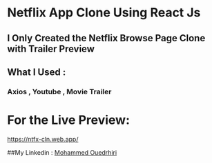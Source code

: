 # Netflix App Clone Using React Js 

## I Only Created the Netflix Browse Page Clone with Trailer Preview
## What I Used : 
### Axios , Youtube , Movie Trailer

# For the Live Preview:
https://ntfx-cln.web.app/

##My Linkedin : 
[Mohammed Ouedrhiri](https://www.linkedin.com/in/mouedrhiri/)
